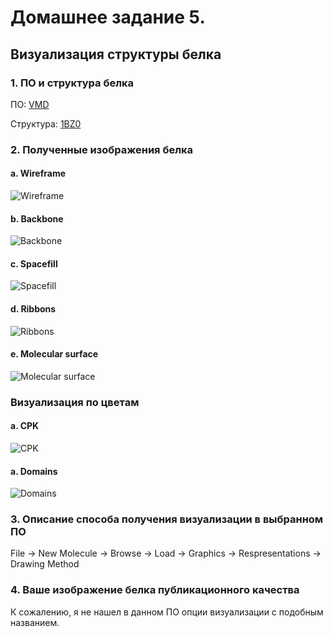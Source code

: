 # Домашнее задание 5. 
## Визуализация структуры белка

### 1. ПО и структура белка
ПО: [VMD](http://www.ks.uiuc.edu/Research/vmd/)

Структура: [1BZ0](https://www.rcsb.org/structure/1BZ0)

### 2. Полученные изображения белка

#### a. Wireframe
<img title="Wireframe" alt="Wireframe" src="/Wireframe.png">

#### b. Backbone 
<img title="Backbone" alt="Backbone" src="/Backbone.png">

#### c. Spacefill 
<img title="Spacefill" alt="Spacefill" src="/Spacefill.png">

#### d. Ribbons
<img title="Ribbons" alt="Ribbons" src="/Ribbons.png">

#### e. Molecular surface
<img title="Molecular surface" alt="Molecular surface" src="/Molecular surface.png">

### Визуализация по цветам
#### a. CPK
<img title="CPK" alt="CPK" src="/CPK.png">

#### a. Domains
<img title="Domains" alt="Domains" src="/Domains.png">

### 3. Описание способа получения визуализации в выбранном ПО
File -> New Molecule -> Browse -> Load -> Graphics -> Respresentations -> Drawing Method

### 4. Ваше изображение белка публикационного качества
К сожалению, я не нашел в данном ПО опции визуализации с подобным названием.
